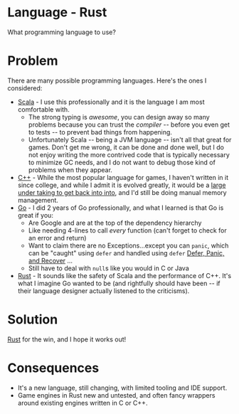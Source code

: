 # Language - Rust

What programming language to use?

# Problem

There are many possible programming languages. Here's the ones I considered:

* [Scala](https://scala-lang.org/) - I use this professionally and it is the language I am most comfortable with.
    * The strong typing is _awesome_, you can design away so many problems because you can trust the _compiler_ --
      before you even get to tests -- to prevent bad things from happening.
    * Unfortunately Scala -- being a JVM language -- isn't all that great for games. Don't get me wrong, it can be done
      and done well, but I do not enjoy writing the more contrived code that is typically necessary to minimize GC
      needs, and I do not want to debug those kind of problems when they appear.
* [C++](https://en.wikipedia.org/wiki/C%2B%2B) - While the most popular language for games, I haven't written in it
  since college, and while I admit it is evolved greatly, it would be
  a [large under taking to get back into into](https://www.learncpp.com/), and I'd still be doing manual memory
  management.
* [Go](https://www.learncpp.com/) - I did 2 years of Go professionally, and what I learned is that Go is great if you:
    * Are Google and are at the top of the dependency hierarchy
    * Like needing 4-lines to call _every_ function (can't forget to check for an error and return)
    * Want to claim there are no Exceptions...except you can `panic`, which can be "caught" using `defer` and handled
      using `defer` [Defer, Panic, and Recover](https://go.dev/blog/defer-panic-and-recover) ...
    * Still have to deal with `null`s like you would in C or Java
* [Rust](https://www.rust-lang.org/) - It sounds like the safety of Scala and the performance of C++. It's what I
  imagine Go wanted to be (and rightfully should have been -- if their language designer actually listened to the
  criticisms).

# Solution

[Rust](https://www.rust-lang.org/) for the win, and I hope it works out!

# Consequences

* It's a new language, still changing, with limited tooling and IDE support.
* Game engines in Rust new and untested, and often fancy wrappers around existing engines written in C or C++.
